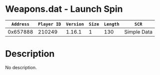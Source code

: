 # Weapons.dat - Launch Spin

| `Address` | `Player ID` | `Version` | `Size` | `Length` | `SCR` |
| ---------- | ----------- | --------- | ------ | -------- | ---- |
| 0x657888 | 210249 | 1.16.1 | 1 | 130 | Simple Data |

# Description

No description.